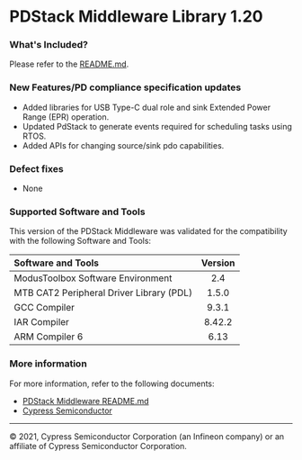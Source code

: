 # PDStack Middleware Library 1.20

### What's Included?
Please refer to the [README.md](./README.md).

### New Features/PD compliance specification updates

- Added libraries for USB Type-C dual role and sink Extended Power Range (EPR) operation.
- Updated PdStack to generate events required for scheduling tasks using RTOS.
- Added APIs for changing source/sink pdo capabilities.

### Defect fixes

- None


### Supported Software and Tools
This version of the PDStack Middleware was validated for the compatibility with the following Software and Tools:

| Software and Tools                                      | Version |
| :---                                                    | :----:  |
| ModusToolbox Software Environment                       | 2.4     |
| MTB CAT2 Peripheral Driver Library (PDL)                | 1.5.0   |
| GCC Compiler                                            | 9.3.1   |
| IAR Compiler                                            | 8.42.2  |
| ARM Compiler 6                                          | 6.13    |

### More information
For more information, refer to the following documents:
* [PDStack Middleware README.md](./README.md)
* [Cypress Semiconductor](http://www.cypress.com)
  
---
© 2021, Cypress Semiconductor Corporation (an Infineon company) or an affiliate of Cypress Semiconductor Corporation.
